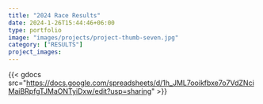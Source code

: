 ```yaml
---
title: "2024 Race Results"
date: 2024-1-26T15:44:46+06:00
type: portfolio
image: "images/projects/project-thumb-seven.jpg"
category: ["RESULTS"]
project_images:
---
```


{{< gdocs src="https://docs.google.com/spreadsheets/d/1h_JML7ooikfbxe7o7VdZNciMaiBRpfgTJMaONTyiDxw/edit?usp=sharing" >}}
